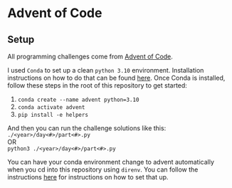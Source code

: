 # Advent of Code

## Setup

All programming challenges come from [Advent of Code](https://adventofcode.com/).

I used `Conda` to set up a clean `python 3.10` environment. Installation instructions on how to do that can be found [here](https://docs.conda.io/projects/conda/en/latest/user-guide/install/index.html). Once Conda is installed, follow these steps in the root of this repository to get started:

1. `conda create --name advent python=3.10`
2. `conda activate advent`
3. `pip install -e helpers`

And then you can run the challenge solutions like this:<br>
`./<year>/day<#>/part<#>.py` <br> OR <br> `python3 ./<year>/day<#>/part<#>.py`

You can have your conda environment change to advent automatically when you cd into this repository using `direnv`. You can follow the instructions [here](https://medium.com/@manishdixit1986/auto-switch-conda-env-per-directory-using-conda-direnv-in-linux-13c912da6520) for instructions on how to set that up.